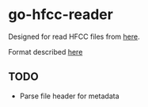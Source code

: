 # go-hfcc-reader

Designed for read HFCC files from [here](https://new.hfcc.org/data/).

Format described [here](https://www.itu.int/en/ITU-R/terrestrial/broadcast/HFBC/Documents/File%20format%20for%20submission%20of%20HFBC%20requirements-E.pdf)

## TODO
* Parse file header for metadata